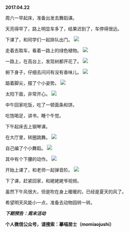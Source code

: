 
          
**2017.04.22**

周六一早起床，准备出发去舞蹈课。

天亮得早了，路上明显车多了，结果迟到了，车停得很远。

下课了，和同学们一起排队出门。
![](https://mmbiz.qlogo.cn/mmbiz_jpg/uDI3FLln00av775Z6kNL0kFGZSgsgfA7IrEzySpamD2L08Uhb7pjWRA20MaET6Jparnwxs9AIsJAaOVb92mmPg/0?wx_fmt=jpeg)


走着去取车，看着一路上的绿色植物。
![](https://mmbiz.qlogo.cn/mmbiz_jpg/uDI3FLln00av775Z6kNL0kFGZSgsgfA7sEEbG3PxmzjDt47M7VxVU7nZ3M1fDZvIVS5VEwd3mhHnnXYgPcuS8w/0?wx_fmt=jpeg)


一路上，在高台上，发现树都开花了。
![](https://mmbiz.qlogo.cn/mmbiz_jpg/uDI3FLln00av775Z6kNL0kFGZSgsgfA7tVib8xAWiaqic2o6TvlLomn3vt1A8qg4qbVbYUYNwQevmvbGicqh9GTUmg/0?wx_fmt=jpeg)


俯下身子，仔细去问问有没有香味儿。
![](https://mmbiz.qlogo.cn/mmbiz_jpg/uDI3FLln00av775Z6kNL0kFGZSgsgfA7htpfP0rzmobIv2Iyib2MNPiakmOU7bVdeDZ4GSZGjfO4NQlBVZVtDx9Q/0?wx_fmt=jpeg)


踮着脚尖，摆了个小姿势。
![](https://mmbiz.qlogo.cn/mmbiz_jpg/uDI3FLln00av775Z6kNL0kFGZSgsgfA7Lv0SZj3ib2YbA6gVWUrMESFVlYibxOfIdpmN7ZoiagCG3zDcQd3icUEWDQ/0?wx_fmt=jpeg)


太阳下面，非常开心。
![](https://mmbiz.qlogo.cn/mmbiz_jpg/uDI3FLln00av775Z6kNL0kFGZSgsgfA7OEzu2Ijzr8V7VobPia17YsB8sdIjgKnoofxxia2hYnMtQevtFmIZBApw/0?wx_fmt=jpeg)


中午回家吃饭，吃了一顿面条和饼。

吃饱喝足，讲书，睡个午觉。

下午起床去上钢琴课。

在大厅里，转圈跳舞。
![](https://mmbiz.qlogo.cn/mmbiz_jpg/uDI3FLln00av775Z6kNL0kFGZSgsgfA7NVEwYQ3hhcibc1h3lNOkPL760gO5l2b17MPQeT9rxKSZtcKYwucqrNQ/0?wx_fmt=jpeg)


自己编了个小舞蹈。
![](https://mmbiz.qlogo.cn/mmbiz_jpg/uDI3FLln00av775Z6kNL0kFGZSgsgfA7sA1H87TQTdZAAyIJJAz5XrdicrEsV4CrO8Gzkazf1e083BoVKDCj63A/0?wx_fmt=jpeg)


其中有个下腰的动作。
![](https://mmbiz.qlogo.cn/mmbiz_jpg/uDI3FLln00av775Z6kNL0kFGZSgsgfA7BENcCUcjIXazDT0JDeDEYMY5q5hAQTWAulo8X5GSZFWrbniaSUpnJIA/0?wx_fmt=jpeg)


开始上课了，和老师一起弹音阶。
![](https://mmbiz.qlogo.cn/mmbiz_jpg/uDI3FLln00av775Z6kNL0kFGZSgsgfA7YbvKs9pjcdjIA9EcRqD9IVd0B406QdmMkRCbgq4fO9UsdQJcm4zjlA/0?wx_fmt=jpeg)


下了课，赶紧回家，和姥姥姥爷视频。

虽然下午风很大，但是吹在身上暖暖的，已经是夏天的风了。

希望明天风能小一点，准备去动物园转一转。


***下期预告：周末活动***


**个人微信公众号，请搜索：摹喵居士（momiaojushi）**

        